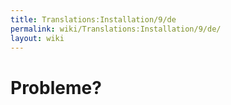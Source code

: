 ```yaml
---
title: Translations:Installation/9/de
permalink: wiki/Translations:Installation/9/de/
layout: wiki
---
```


# Probleme?
